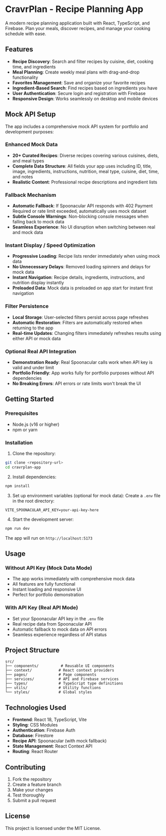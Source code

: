 # CravrPlan - Recipe Planning App

A modern recipe planning application built with React, TypeScript, and Firebase. Plan your meals, discover recipes, and manage your cooking schedule with ease.

## Features

- **Recipe Discovery**: Search and filter recipes by cuisine, diet, cooking time, and ingredients
- **Meal Planning**: Create weekly meal plans with drag-and-drop functionality
- **Favorites Management**: Save and organize your favorite recipes
- **Ingredient-Based Search**: Find recipes based on ingredients you have
- **User Authentication**: Secure login and registration with Firebase
- **Responsive Design**: Works seamlessly on desktop and mobile devices

## Mock API Setup

The app includes a comprehensive mock API system for portfolio and development purposes:

### Enhanced Mock Data
- **20+ Curated Recipes**: Diverse recipes covering various cuisines, diets, and meal types
- **Complete Data Structure**: All fields your app uses including ID, title, image, ingredients, instructions, nutrition, meal type, cuisine, diet, time, and notes
- **Realistic Content**: Professional recipe descriptions and ingredient lists

### Fallback Mechanism
- **Automatic Fallback**: If Spoonacular API responds with 402 Payment Required or rate limit exceeded, automatically uses mock dataset
- **Subtle Console Warnings**: Non-blocking console messages when falling back to mock data
- **Seamless Experience**: No UI disruption when switching between real and mock data

### Instant Display / Speed Optimization
- **Progressive Loading**: Recipe lists render immediately when using mock data
- **No Unnecessary Delays**: Removed loading spinners and delays for mock data
- **Instant Navigation**: Recipe details, ingredients, instructions, and nutrition display instantly
- **Preloaded Data**: Mock data is preloaded on app start for instant first navigation

### Filter Persistence
- **Local Storage**: User-selected filters persist across page refreshes
- **Automatic Restoration**: Filters are automatically restored when returning to the app
- **Real-time Updates**: Changing filters immediately refreshes results using either API or mock data

### Optional Real API Integration
- **Demonstration Ready**: Real Spoonacular calls work when API key is valid and under limit
- **Portfolio Friendly**: App works fully for portfolio purposes without API dependencies
- **No Breaking Errors**: API errors or rate limits won't break the UI

## Getting Started

### Prerequisites
- Node.js (v16 or higher)
- npm or yarn

### Installation

1. Clone the repository:
```bash
git clone <repository-url>
cd cravrplan-app
```

2. Install dependencies:
```bash
npm install
```

3. Set up environment variables (optional for mock data):
Create a `.env` file in the root directory:
```env
VITE_SPOONACULAR_API_KEY=your-api-key-here
```

4. Start the development server:
```bash
npm run dev
```

The app will run on `http://localhost:5173`

## Usage

### Without API Key (Mock Data Mode)
- The app works immediately with comprehensive mock data
- All features are fully functional
- Instant loading and responsive UI
- Perfect for portfolio demonstration

### With API Key (Real API Mode)
- Set your Spoonacular API key in the `.env` file
- Real recipe data from Spoonacular API
- Automatic fallback to mock data on API errors
- Seamless experience regardless of API status

## Project Structure

```
src/
├── components/          # Reusable UI components
├── context/            # React context providers
├── pages/              # Page components
├── services/           # API and Firebase services
├── types/              # TypeScript type definitions
├── utils/              # Utility functions
└── styles/             # Global styles
```

## Technologies Used

- **Frontend**: React 18, TypeScript, Vite
- **Styling**: CSS Modules
- **Authentication**: Firebase Auth
- **Database**: Firestore
- **Recipe API**: Spoonacular (with mock fallback)
- **State Management**: React Context API
- **Routing**: React Router

## Contributing

1. Fork the repository
2. Create a feature branch
3. Make your changes
4. Test thoroughly
5. Submit a pull request

## License

This project is licensed under the MIT License.
